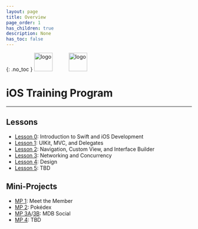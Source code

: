 ```yaml
---
layout: page
title: Overview
page_order: 1
has_children: true
description: None
has_toc: false
---
```

{: .no_toc }
<img src="https://upload.wikimedia.org/wikipedia/commons/thumb/f/fa/Apple_logo_black.svg/800px-Apple_logo_black.svg.png" 
    alt="logo" 
    style="height:50px; margin-right:40px;"/>
<img src="https://mdb.dev/wp-content/uploads/2019/07/mdb_nooutline.png"
    alt="logo" 
    style="height:50px; !important;"/>


# iOS Training Program

---

## Lessons

- [Lesson 0](#): Introduction to Swift and iOS Development
- [Lesson 1](#): UIKit, MVC, and Delegates
- [Lesson 2](#): Navigation, Custom View, and Interface Builder
- [Lesson 3](#): Networking and Concurrency
- [Lesson 4](#): Design
- [Lesson 5](#): TBD

## Mini-Projects

- [MP 1](#): Meet the Member
- [MP 2](#): Pokédex
- [MP 3A](#)/[3B](#): MDB Social
- [MP 4](#): TBD
